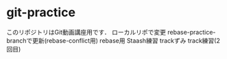 # git-practice
このリポジトリはGit動画講座用です．
ローカルリポで変更
rebase-practice-branchで更新(rebase-conflict用)
rebase用
Staash練習
trackずみ
track練習(2回目)
